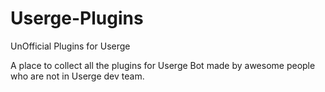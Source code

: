 # Userge-Plugins
UnOfficial Plugins for Userge

A place to collect all the plugins for Userge Bot made by awesome people who are not in Userge dev team.
